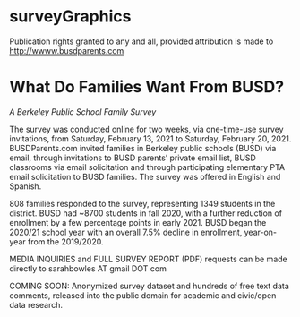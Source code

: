 # surveyGraphics
Publication rights granted to any and all, provided attribution is made to http://wwww.busdparents.com

# What Do Families Want From BUSD?
*A Berkeley Public School Family Survey*


The survey was conducted online for two weeks, via one-time-use survey invitations, from Saturday, February 13, 2021 to Saturday, February 20, 2021. BUSDParents.com invited families in Berkeley public schools (BUSD) via email, through invitations to BUSD parents’ private email list, BUSD classrooms via email solicitation and through participating elementary PTA email solicitation to BUSD families. The survey was offered in English and Spanish.

808 families responded to the survey, representing 1349 students in the district. BUSD had ~8700 students in fall 2020, with a further reduction of enrollment by a few percentage points in early 2021. BUSD began the 2020/21 school year with an overall 7.5% decline in enrollment, year-on-year from the 2019/2020.

MEDIA INQUIRIES and FULL SURVEY REPORT (PDF) requests can be made directly to sarahbowles AT gmail DOT com

COMING SOON: Anonymized survey dataset and hundreds of free text data comments, released into the public domain for academic and civic/open data research.
